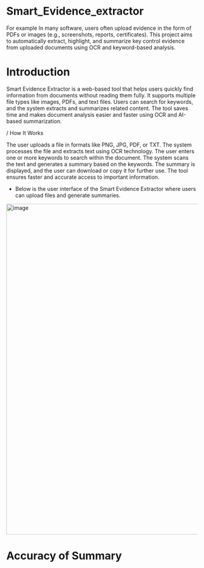 # Smart_Evidence_extractor
For example In many software, users often upload evidence in the form of PDFs or images (e.g., screenshots, reports, certificates). This project aims to automatically extract, highlight, and summarize key control evidence from uploaded documents using OCR and keyword-based analysis.

# Introduction

Smart Evidence Extractor is a web-based tool that helps users quickly find information from documents without reading them fully. It supports multiple file types like images, PDFs, and text files. Users can search for keywords, and the system extracts and summarizes related content. The tool saves time and makes document analysis easier and faster using OCR and AI-based summarization.

/ How It Works

The user uploads a file in formats like PNG, JPG, PDF, or TXT.
The system processes the file and extracts text using OCR technology.
The user enters one or more keywords to search within the document.
The system scans the text and generates a summary based on the keywords.
The summary is displayed, and the user can download or copy it for further use.
The tool ensures faster and accurate access to important information.

* Below is the user interface of the Smart Evidence Extractor where users can upload files and generate summaries. 

<img width="1918" height="870" alt="image" src="https://github.com/user-attachments/assets/54763b0f-6fd7-4063-b2a4-05b7d640756d" />

# Accuracy of Summary #

